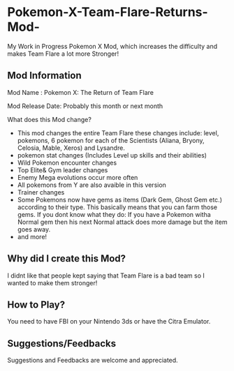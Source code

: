 # Pokemon-X-Team-Flare-Returns-Mod-
My Work in Progress Pokemon X Mod, which increases the difficulty and makes Team Flare a lot more Stronger!

Mod Information
-
Mod Name : Pokemon X: The Return of Team Flare

Mod Release Date: Probably this month or next month

What does this Mod change?
- This mod changes the entire Team Flare these changes include:
level, pokemons, 6 pokemon for each of the Scientists (Aliana, Bryony, Celosia, Mable, Xeros) and Lysandre.
- pokemon stat changes (Includes Level up skills and their abilities)
- Wild Pokemon encounter changes
- Top Elite& Gym leader changes 
- Enemy Mega evolutions occur more often
- All pokemons from Y are also avaible in this version
- Trainer changes
- Some Pokemons now have gems as items (Dark Gem, Ghost Gem etc.) according to their type. This basically means that you can farm those gems. If you dont know what they do: If you have a Pokemon witha Normal gem then his next Normal attack does more damage but the item goes away.
- and more!

Why did I create this Mod?
-
I didnt like that people kept saying that Team Flare is a bad team so I wanted to make them stronger! 

How to Play?
-
You need to have FBI on your Nintendo 3ds or have the Citra Emulator.

Suggestions/Feedbacks
-
Suggestions and Feedbacks are welcome and appreciated.

